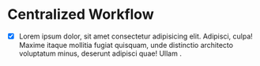 # Centralized Workflow

- [x] Lorem ipsum dolor, sit amet consectetur adipisicing elit. Adipisci, culpa! Maxime itaque mollitia fugiat quisquam, unde distinctio architecto voluptatum minus, deserunt adipisci quae! Ullam .
